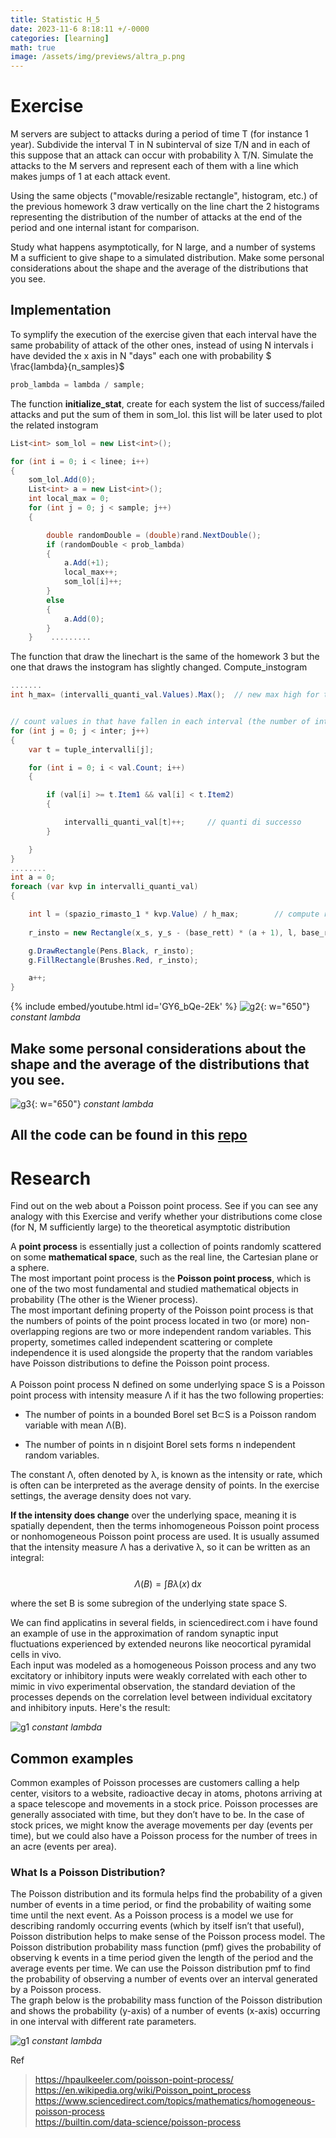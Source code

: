 ```yaml
---
title: Statistic H_5
date: 2023-11-6 8:18:11 +/-0000
categories: [learning]
math: true
image: /assets/img/previews/altra_p.png
---
```

# Exercise

M servers are subject to attacks during a period of time T (for instance 1 year).
Subdivide the interval T in N subinterval of size T/N and in each of this suppose that
an attack can occur with probability λ T/N.
Simulate the attacks to the M servers and represent each of them with a line which
makes jumps of 1 at each attack event.

Using the same objects ("movable/resizable rectangle", histogram, etc.) of the previous homework 3
draw vertically on the line chart the 2 histograms representing the distribution of the number
of attacks at the end of the period and one internal istant for comparison.

Study what happens asymptotically, for N large, and a number of systems M a sufficient to give shape to
a simulated distribution. Make some personal considerations about the shape and the average of the distributions that you see.


## Implementation

To symplify the execution of the exercise given that each interval have the same probability of attack of the other ones,
instead of using N intervals i have devided the x axis in N "days" each one with probability $ \frac{lambda}{n_samples}$

```c#
prob_lambda = lambda / sample;
```


The function **initialize_stat**, create for each system the list of success/failed attacks and put the sum of them in som_lol.
this list will be later used to plot the related instogram
```c#
List<int> som_lol = new List<int>();

for (int i = 0; i < linee; i++)
{
    som_lol.Add(0);
    List<int> a = new List<int>();
    int local_max = 0;
    for (int j = 0; j < sample; j++)
    {

        double randomDouble = (double)rand.NextDouble();
        if (randomDouble < prob_lambda)                
        {
            a.Add(+1);
            local_max++;
            som_lol[i]++;
        }
        else
        {
            a.Add(0);
        }
    }    .........
```
The function that draw the linechart is the same of the homework 3 but the one that draws the instogram has slightly changed.
Compute_instogram
```c#
.......
int h_max= (intervalli_quanti_val.Values).Max();  // new max high for the higher rectangle


// count values in that have fallen in each interval (the number of intervals will be the number of rectangle in the instogram)
for (int j = 0; j < inter; j++)      
{
    var t = tuple_intervalli[j];

    for (int i = 0; i < val.Count; i++)
    {

        if (val[i] >= t.Item1 && val[i] < t.Item2)
        {

            intervalli_quanti_val[t]++;     // quanti di successo
        }

    }
}
........
int a = 0;
foreach (var kvp in intervalli_quanti_val)
{

    int l = (spazio_rimasto_1 * kvp.Value) / h_max;        // compute rectangle length                                 
                                                                             
    r_insto = new Rectangle(x_s, y_s - (base_rett) * (a + 1), l, base_rett);   // draw single rectangle

    g.DrawRectangle(Pens.Black, r_insto);
    g.FillRectangle(Brushes.Red, r_insto);

    a++;
}

```


{% include embed/youtube.html id='GY6_bQe-2Ek' %}
![g2](/assets/statiistics/h5/less_sample.png){: w="650"}
_constant lambda_
##  Make some personal considerations about the shape and the average of the distributions that you see.
![g3](/assets/statiistics/h5/h_sample.png){: w="650"}
_constant lambda_


## All the code can be found in this [repo](https://github.com/Cheroberous/Statistic/tree/main/H5/)

# Research
Find out on the web about a Poisson point process. See if you can see any analogy with this Exercise and verify whether your distributions come close (for N, M sufficiently large) to the theoretical asymptotic distribution

A **point process** is essentially just a collection of points randomly scattered on some **mathematical space**, such as the real line, the Cartesian plane or a sphere. <br>
The most important point process is the **Poisson point process**, which is one of the two most fundamental and studied mathematical objects in probability (The other is the Wiener process). <br>
The most important defining property of the Poisson point process is that the numbers of points of the point process located in two (or more) non-overlapping regions are two or more independent random variables. This property, sometimes called independent scattering or complete independence it is used alongside the property that the random variables have Poisson distributions to define the Poisson point process. <br>
<br>
A Poisson point process N defined on some underlying space S is a Poisson point process with intensity measure Λ if it has the two following properties:

+ The number of points in a bounded Borel set B⊂S is a Poisson random variable with mean Λ(B).

+ The number of points in n disjoint Borel sets forms n independent random variables.

The constant Λ, often denoted by λ, is known as the intensity or rate, which is often can be interpreted as the average density of points. In the exercise settings, the average density does not vary.


**If the intensity does change** over the underlying space, meaning it is spatially dependent, then the terms inhomogeneous Poisson point process or nonhomogeneous Poisson point process are used. It is usually assumed that the intensity measure Λ has a derivative λ, so it can be written as an integral: <br>
<br>
$$
Λ(B)=\int Bλ(x)\,\mathrm{d}x
$$
<!--Λ(B)=∫Bλ(x)dx, -->

where the set B is some subregion of the underlying state space S. <br>

We can find applicatins in several fields, in sciencedirect.com i have found an example of use in the approximation of random synaptic input fluctuations experienced by extended neurons like neocortical pyramidal cells in vivo. <br>
Each input was modeled as a homogeneous Poisson process and any two excitatory or inhibitory inputs were weakly correlated with each other to mimic in vivo experimental observation, the standard deviation of the processes depends on the correlation level between individual excitatory and inhibitory inputs. Here's the result: <br>

![g1](/assets/statiistics/h5/poisson_1.jpg)
_constant lambda_


## Common examples
Common examples of Poisson processes are customers calling a help center, visitors to a website, radioactive decay in atoms, photons arriving at a space telescope and movements in a stock price. Poisson processes are generally associated with time, but they don’t have to be. In the case of stock prices, we might know the average movements per day (events per time), but we could also have a Poisson process for the number of trees in an acre (events per area).

### What Is a Poisson Distribution?
The Poisson distribution and its formula helps find the probability of a given number of events in a time period, or find the probability of waiting some time until the next event. As a Poisson process is a model we use for describing randomly occurring events (which by itself isn’t that useful), Poisson distribution helps to make sense of the Poisson process model.
The Poisson distribution probability mass function (pmf) gives the probability of observing k events in a time period given the length of the period and the average events per time. 
We can use the Poisson distribution pmf to find the probability of observing a number of events over an interval generated by a Poisson process. <br>
The graph below is the probability mass function of the Poisson distribution and shows the probability (y-axis) of a number of events (x-axis) occurring in one interval with different rate parameters.

![g1](/assets/statiistics/h5/pmf.png)
_constant lambda_

Ref
>https://hpaulkeeler.com/poisson-point-process/ <br>
>https://en.wikipedia.org/wiki/Poisson_point_process <br>
>https://www.sciencedirect.com/topics/mathematics/homogeneous-poisson-process <br>
>https://builtin.com/data-science/poisson-process <br>

